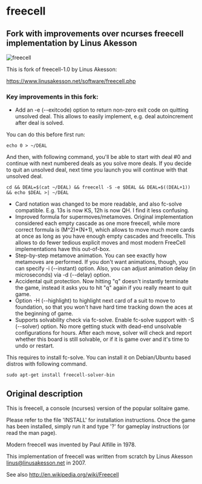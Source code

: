 # freecell
## Fork with improvements over ncurses freecell implementation by Linus Akesson

![freecell](https://github.com/tmp6154/freecell/blob/master/doc/screenshot.png?raw=true "freecell")

This is fork of freecell-1.0 by Linus Akesson:

https://www.linusakesson.net/software/freecell.php

### Key improvements in this fork:
* Add an -e (--exitcode) option to return non-zero exit code on quitting unsolved deal. This allows to easily implement, e.g. deal autoincrement after deal is solved.

You can do this before first run:

    echo 0 > ~/DEAL

And then, with following command, you'll be able to start with deal #0 and continue with next numbered deals as you solve more deals. If you decide to quit an unsolved deal, next time you launch you will continue with that unsolved deal.
    
    cd && DEAL=$(cat ~/DEAL) && freecell -S -e $DEAL && DEAL=$((DEAL+1)) && echo $DEAL >| ~/DEAL

* Card notation was changed to be more readable, and also fc-solve compatible. E.g. 13s is now KS, 12h is now QH. I find it less confusing.
* Improved formula for supermoves/metamoves. Original implementation considered each empty cascade as one more freecell, while more correct formula is (M^2)*(N+1), which allows to move much more cards at once as long as you have enough empty cascades and freecells. This allows to do fewer tedious explicit moves and most modern FreeCell implementations have this out-of-box.
* Step-by-step metamove animation. You can see exactly how metamoves are performed. If you don't want animations, though, you can specify -i (--instant) option. Also, you can adjust animation delay (in microseconds) via -d (--delay) option.
* Accidental quit protection. Now hitting "q" doesn't instantly terminate the game, instead it asks you to hit "q" again if you really meant to quit game.
* Option -H (--highlight) to highlight next card of a suit to move to foundation, so that you won't have hard time tracking down the aces at the beginning of game.
* Supports solvability check via fc-solve. Enable fc-solve support with -S (--solver) option. No more getting stuck with dead-end unsolvable configurations for hours. After each move, solver will check and report whether this board is still solvable, or if it is game over and it's time to undo or restart.

This requires to install fc-solve. You can install it on Debian/Ubuntu based distros with following command.

    sudo apt-get install freecell-solver-bin

## Original description

This is freecell, a console (ncurses) version of the popular solitaire
game.

Please refer to the file 'INSTALL' for installation instructions. Once the game
has been installed, simply run it and type '?' for gameplay instructions (or
read the man page).

Modern freecell was invented by Paul Alfille in 1978.

This implementation of freecell was written from scratch by Linus Akesson
<linus@linusakesson.net> in 2007.

See also http://en.wikipedia.org/wiki/Freecell
